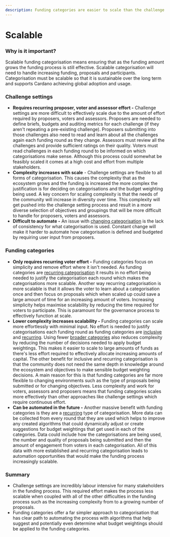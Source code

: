 ```yaml
---
description: Funding categories are easier to scale than the challenge setting process
---
```


# Scalable

### Why is it important?

Scalable funding categorisation means ensuring that as the funding amount grows the funding process is still effective. Scalable categorisation will need to handle increasing funding, proposals and participants. Categorisation must be scalable so that it is sustainable over the long term and supports Cardano achieving global adoption and usage.



### Challenge settings

* **Requires recurring proposer, voter and assessor effort -** Challenge settings are more difficult to effectively scale due to the amount of effort required by proposers, voters and assessors. Proposers are needed to define briefs, budgets and auditing metrics for each challenge (if they aren't repeating a pre-existing challenge). Proposers submitting into those challenges also need to read and learn about all the challenges again each funding round as they change. Assessors must review all the challenges and provide sufficient ratings on their quality. Voters must read challenges in each funding round to be informed on which categorisations make sense. Although this process could somewhat be feasibly scaled it comes at a high cost and effort from multiple stakeholders.&#x20;
* **Complexity increases with scale** - Challenge settings are flexible to all forms of categorisation. This causes the complexity that as the ecosystem grows and the funding is increased the more complex the justification is for deciding on categorisations and the budget weighting being used. A key concern for scaling complexity is that the needs of the community will increase in diversity over time. This complexity will get pushed into the challenge setting process and result in a more diverse selection of objectives and groupings that will be more difficult to handle for proposers, voters and assessors.
* **Difficult to automate -** An issue with [changing categorisation](../categorisation-approaches/recurring-vs-changing-categorisations.md) is the lack of consistency for what categorisation is used. Constant change will make it harder to automate how categorisation is defined and budgeted by requiring user input from proposers.



### Funding categories

* **Only requires recurring voter effort -** Funding categories focus on simplicity and remove effort where it isn't needed. As funding categories are [recurring categorisation](../categorisation-approaches/recurring-vs-changing-categorisations.md) it results in no effort being needed to justify the categorisation each round which makes the categorisations more scalable. Another way recurring categorisation is more scalable is that it allows the voter to learn about a categorisation once and then focus on proposals which when scaled up could save a large amount of time for an increasing amount of voters. Increasing simplicity helps maximise scalability by reducing the time required for voters to participate. This is paramount for the governance process to effectively function at scale.
* **Lower complexity increases scalability -** Funding categories can scale more effortlessly with minimal input. No effort is needed to justify categorisations each funding round as funding categories are [inclusive](../categorisation-approaches/inclusive-vs-exclusive-categorisations.md) and [recurring](../categorisation-approaches/recurring-vs-changing-categorisations.md). Using fewer [broader categories](../categorisation-approaches/broad-vs-specific-categorisations.md) also reduces complexity by reducing the number of decisions needed to apply budget weightings. This makes it easier to scale to large amounts of funds as there's less effort required to effectively allocate increasing amounts of capital. The other benefit for inclusive and recurring categorisation is that the community does not need the same depth in knowledge around the ecosystem and objectives to make sensible budget weighting decisions. A main reason for this is that funding categories are far more flexible to changing environments such as the type of proposals being submitted or for changing objectives. Less complexity and work for voters, assessors and proposers means that funding categories scales more effectively than other approaches like challenge settings which require continuous effort.
* **Can be automated in the future -**  Another massive benefit with funding categories is they are a [recurring](../categorisation-approaches/recurring-vs-changing-categorisations.md) type of categorisation. More data can be collected from every round that they are used which helps to improve any created algorithms that could dynamically adjust or create suggestions for budget weightings that get used in each of the categories. Data could include how the categorisations are being used, the number and quality of proposals being submitted and then the amount of engagement from voters in each categorisation. All of this data with more established and recurring categorisation leads to automation opportunities that would make the funding process increasingly scalable.



### Summary

* Challenge settings are incredibly labour intensive for many stakeholders in the funding process. This required effort makes the process less scalable when coupled with all of the other difficulties in the funding process such as the increasing complexity from to a growing number of proposals.
* Funding categories offer a far simpler approach to categorisation that has clear path to automating the process with algorithms that help suggest and potentially even determine what budget weightings should be applied to the funding categories.
